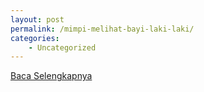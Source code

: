 ```yaml
---
layout: post
permalink: /mimpi-melihat-bayi-laki-laki/
categories:
    - Uncategorized
---
```


[Baca Selengkapnya](/07)